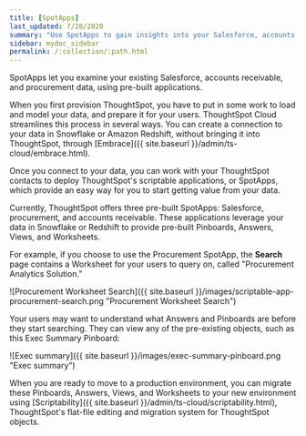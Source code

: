 ```yaml
---
title: [SpotApps]
last_updated: 7/28/2020
summary: "Use SpotApps to gain insights into your Salesforce, accounts receivable, or procurement instances."
sidebar: mydoc_sidebar
permalink: /:collection/:path.html
---
```


SpotApps let you examine your existing Salesforce, accounts receivable, and procurement data, using pre-built applications.

When you first provision ThoughtSpot, you have to put in some work to load and model your data, and prepare it for your users. ThoughtSpot Cloud streamlines this process in several ways. You can create a connection to your data in Snowflake or Amazon Redshift, without bringing it into ThoughtSpot, through [Embrace]({{ site.baseurl }}/admin/ts-cloud/embrace.html).

Once you connect to your data, you can work with your ThoughtSpot contacts to deploy ThoughtSpot's scriptable applications, or SpotApps, which provide an easy way for you to start getting value from your data.

Currently, ThoughtSpot offers three pre-built SpotApps: Salesforce, procurement, and accounts receivable. These applications leverage your data in Snowflake or Redshift to provide pre-built Pinboards, Answers, Views, and Worksheets.

For example, if you choose to use the Procurement SpotApp, the **Search** page contains a Worksheet for your users to query on, called "Procurement Analytics Solution."

![Procurement Worksheet Search]({{ site.baseurl }}/images/scriptable-app-procurement-search.png "Procurement Worksheet Search")

Your users may want to understand what Answers and Pinboards are before they start searching. They can view any of the pre-existing objects, such as this Exec Summary Pinboard:

![Exec summary]({{ site.baseurl }}/images/exec-summary-pinboard.png "Exec summary")

When you are ready to move to a production environment, you can migrate these Pinboards, Answers, Views, and Worksheets to your new environment using [Scriptability]({{ site.baseurl }}/admin/ts-cloud/scriptability.html), ThoughtSpot's flat-file editing and migration system for ThoughtSpot objects.
